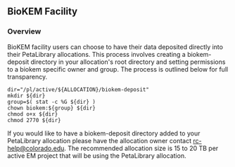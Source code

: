 ## BioKEM Facility

### Overview

BioKEM facility users can choose to have their data deposited directly into their PetaLibrary allocations. This process involves creating a biokem-deposit directory in your allocation's root directory and setting permissions to a biokem specific owner and group. The process is outlined below for full transparency.

```
dir="/pl/active/${ALLOCATION}/biokem-deposit"
mkdir ${dir}
group=$( stat -c %G ${dir} )
chown biokem:${group} ${dir}
chmod o+x ${dir}
chmod 2770 ${dir}
```

If you would like to have a biokem-deposit directory added to your PetaLibrary allocation please have the allocation owner contact <rc-help@colorado.edu>. The recommended allocation size is 15 to 20 TB per active EM project that will be using the PetaLibrary allocation. 
